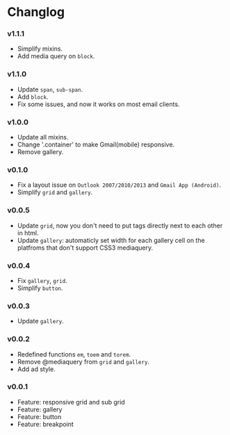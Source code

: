 # Changlog

### v1.1.1
+ Simplify mixins.
+ Add media query on `block`.

### v1.1.0
+ Update `span`, `sub-span`.
+ Add `block`.
+ Fix some issues, and now it works on most email clients.

### v1.0.0
+ Update all mixins.
+ Change '.container' to make Gmail(mobile) responsive.
+ Remove gallery.

### v0.1.0
+ Fix a layout issue on `Outlook 2007/2010/2013` and `Gmail App (Android)`.
+ Simplify `grid` and `gallery`.

### v0.0.5
+ Update `grid`, now you don't need to put tags directly next to each other in html.
+ Update `gallery`: automaticly set width for each gallery cell on the platfroms that don't support CSS3 mediaquery.

### v0.0.4
+ Fix `gallery`, `grid`.
+ Simplify `button`.

### v0.0.3
+ Update `gallery`.

### v0.0.2
+ Redefined functions `em`, `toem` and `torem`.
+ Remove @mediaquery from `grid` and `gallery`.
+ Add ad style.

### v0.0.1
+ Feature: responsive grid and sub grid
+ Feature: gallery
+ Feature: button
+ Feature: breakpoint
